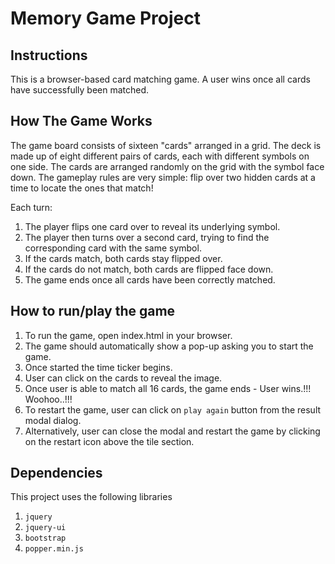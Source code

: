 # Memory Game Project

## Instructions
This is a browser-based card matching game. A user wins once all cards have successfully been matched.

## How The Game Works
The game board consists of sixteen "cards" arranged in a grid. The deck is made up of eight different pairs of cards, each with different symbols on one side. The cards are arranged randomly on the grid with the symbol face down. The gameplay rules are very simple: flip over two hidden cards at a time to locate the ones that match!

Each turn:

1. The player flips one card over to reveal its underlying symbol.
2. The player then turns over a second card, trying to find the corresponding card with the same symbol.
3. If the cards match, both cards stay flipped over.
4. If the cards do not match, both cards are flipped face down.
5. The game ends once all cards have been correctly matched.

## How to run/play the game
1. To run the game, open index.html in your browser.
2. The game should automatically show a pop-up asking you to start the game.
3. Once started the time ticker begins.
4. User can click on the cards to reveal the image.
5. Once user is able to match all 16 cards, the game ends - User wins.!!! Woohoo..!!!
6. To restart the game, user can click on ```play again``` button from the result modal dialog.
7. Alternatively, user can close the modal and restart the game by clicking on the restart icon above the tile section.

## Dependencies
This project uses the following libraries
1. ```jquery```
2. ```jquery-ui```
3. ```bootstrap```
4. ```popper.min.js```



